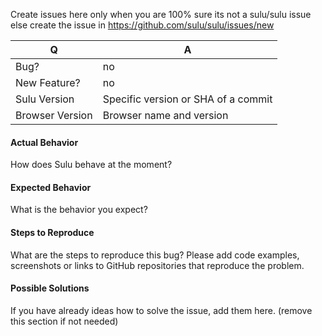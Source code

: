Create issues here only when you are 100% sure its not a sulu/sulu issue
else create the issue in https://github.com/sulu/sulu/issues/new

| Q | A
| --- | ---
| Bug? | no
| New Feature? | no
| Sulu Version | Specific version or SHA of a commit
| Browser Version | Browser name and version

#### Actual Behavior

How does Sulu behave at the moment? 

#### Expected Behavior

What is the behavior you expect?

#### Steps to Reproduce

What are the steps to reproduce this bug? Please add code examples,
screenshots or links to GitHub repositories that reproduce the problem.

#### Possible Solutions

If you have already ideas how to solve the issue, add them here.
(remove this section if not needed)
